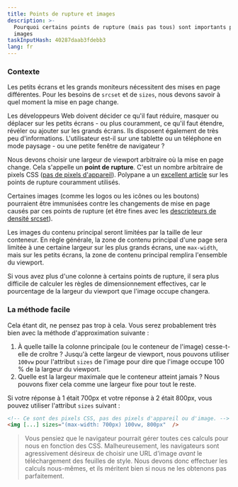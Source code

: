 ```yaml
---
title: Points de rupture et images
description: >-
  Pourquoi certains points de rupture (mais pas tous) sont importants pour vos
  images
taskInputHash: 40287daab3fdebb3
lang: fr
---
```

### Contexte

Les petits écrans et les grands moniteurs nécessitent des mises en page différentes. Pour les besoins de `srcset` et de `sizes`, nous devons savoir à quel moment la mise en page change.

Les développeurs Web doivent décider ce qu'il faut réduire, masquer ou déplacer sur les petits écrans - ou plus couramment, ce qu'il faut étendre, révéler ou ajouter sur les grands écrans. Ils disposent également de très peu d'informations. L'utilisateur est-il sur une tablette ou un téléphone en mode paysage - ou une petite fenêtre de navigateur ?

Nous devons choisir une largeur de viewport arbitraire où la mise en page change. Cela s'appelle un **point de rupture**. C'est un nombre arbitraire de pixels CSS ([pas de pixels d'appareil](/fr/pixels-not-pixels)). Polypane a un [excellent article](https://polypane.app/blog/the-breakpoints-we-tested-in-2021-and-the-ones-to-test-in-2022/#the-breakpoints-to-develop-on-in-2023) sur les points de rupture couramment utilisés.

Certaines images (comme les logos ou les icônes ou les boutons) pourraient être immunisées contre les changements de mise en page causés par ces points de rupture (et être fines avec les [descripteurs de densité srcset](/fr/density-descriptors)).

Les images du contenu principal seront limitées par la taille de leur conteneur. En règle générale, la zone de contenu principal d'une page sera limitée à une certaine largeur sur les plus grands écrans, une `max-width`, mais sur les petits écrans, la zone de contenu principal remplira l'ensemble du viewport.

Si vous avez plus d'une colonne à certains points de rupture, il sera plus difficile de calculer les règles de dimensionnement effectives, car le pourcentage de la largeur du viewport que l'image occupe changera.

### La méthode facile

Cela étant dit, ne pensez pas trop à cela. Vous serez probablement très bien avec la méthode d'approximation suivante :

1. À quelle taille la colonne principale (ou le conteneur de l'image) cesse-t-elle de croître ? Jusqu'à cette largeur de viewport, nous pouvons utiliser `100vw` pour l'attribut `sizes` de l'image pour dire que l'image occupe 100 % de la largeur du viewport.
2. Quelle est la largeur maximale que le conteneur atteint jamais ? Nous pouvons fixer cela comme une largeur fixe pour tout le reste.

Si votre réponse à 1 était 700px et votre réponse à 2 était 800px, vous pouvez utiliser l'attribut `sizes` suivant :

```html
<!-- Ce sont des pixels CSS, pas des pixels d'appareil ou d'image. -->
<img [...] sizes="(max-width: 700px) 100vw, 800px"  />
```



> Vous pensiez que le navigateur pourrait gérer toutes ces calculs pour nous en fonction des CSS. Malheureusement, les navigateurs sont agressivement désireux de choisir une URL d'image *avant* le téléchargement des feuilles de style. Nous devons donc effectuer les calculs nous-mêmes, et ils méritent bien si nous ne les obtenons pas parfaitement.
